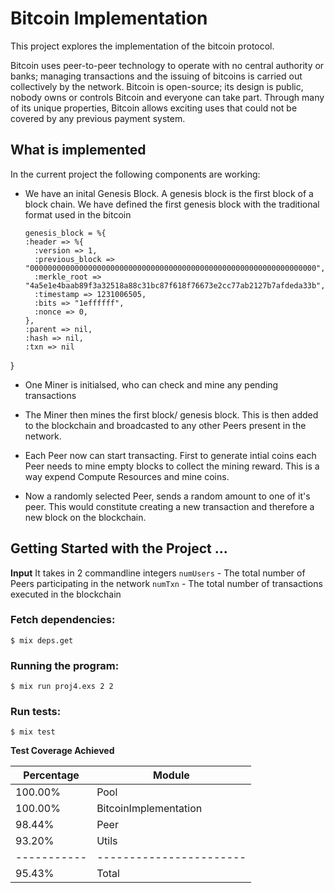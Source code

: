 # Bitcoin Implementation
This project explores the implementation of the bitcoin protocol.

Bitcoin uses peer-to-peer technology to operate with no central authority or banks; managing transactions and the issuing of bitcoins is carried out collectively by the network. Bitcoin is open-source; its design is public, nobody owns or controls Bitcoin and everyone can take part. Through many of its unique properties, Bitcoin allows exciting uses that could not be covered by any previous payment system.

## What is implemented
In the current project the following components are working:

* We have an inital Genesis Block.
  A genesis block is the first block of a block chain. We have defined the first genesis block with the traditional format used in the bitcoin
  ```
  genesis_block = %{
  :header => %{
    :version => 1,
    :previous_block => "0000000000000000000000000000000000000000000000000000000000000000",
    :merkle_root => "4a5e1e4baab89f3a32518a88c31bc87f618f76673e2cc77ab2127b7afdeda33b",
    :timestamp => 1231006505,
    :bits => "1effffff",
    :nonce => 0,
  },
  :parent => nil,
  :hash => nil,
  :txn => nil
}

* One Miner is initialsed, who can check and mine any pending transactions

* The Miner then mines the first block/ genesis block. This is then added to the blockchain and broadcasted to any other Peers present in the network.

* Each Peer now can start transacting.
First to generate intial coins each Peer needs to mine empty blocks to collect the mining reward. 
This is a way expend Compute Resources and mine coins. 

* Now a randomly selected Peer, sends a random amount to one of it's peer. This would constitute creating a new transaction and therefore a new block on the blockchain.


## Getting Started with the Project ...

**Input** 
It takes in 2 commandline integers
```numUsers``` -  The total number of Peers participating in the network
```numTxn```   -  The total number of transactions executed in the blockchain

### Fetch dependencies:  
```
$ mix deps.get
```

### Running the program:
```
$ mix run proj4.exs 2 2
```

### Run tests: 
```
$ mix test
```

**Test Coverage Achieved**

Percentage | Module
-----------|-----------------------
   100.00% | Pool
   100.00% | BitcoinImplementation
    98.44% | Peer
    93.20% | Utils
-----------|-----------------------
    95.43% | Total
